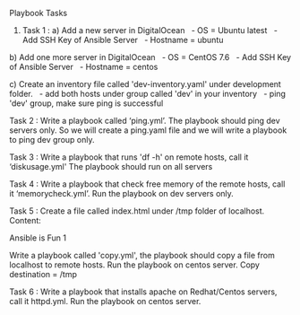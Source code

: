 Playbook Tasks

1) Task 1 :
a) Add a new server in DigitalOcean
  - OS = Ubuntu latest
  - Add SSH Key of Ansible Server
  - Hostname = ubuntu

b) Add one more server in DigitalOcean
  - OS = CentOS 7.6
  - Add SSH Key of Ansible Server
  - Hostname = centos

c) Create an inventory file called 'dev-inventory.yaml' under development folder.
  - add both hosts under group called 'dev' in your inventory
  - ping 'dev' group, make sure ping is successful

Task 2 :
Write a playbook called ‘ping.yml’. The playbook should ping dev servers only.
So we will create a ping.yaml file and we will write a playbook to ping dev group only. 

Task 3 :
Write a playbook that runs 'df -h' on remote hosts, call it ‘diskusage.yml' The playbook should run on all servers

Task 4 :
Write a playbook that check free memory of the remote hosts, call it ‘memorycheck.yml’. Run the playbook on dev servers only. 

Task 5 :
Create a file called index.html under /tmp folder of localhost.
Content:
<!DOCTYPE html>
<html>
<head>
        <title>This is my Page !</title>
</head>
<p> Ansible is Fun 1 </p>
</html>
Write a playbook called 'copy.yml', the playbook should copy a file from localhost to remote hosts.
Run the playbook on centos server.
Copy destination = /tmp

Task 6 :
Write a playbook that installs apache on Redhat/Centos servers, call it httpd.yml. Run  the playbook on centos server.
